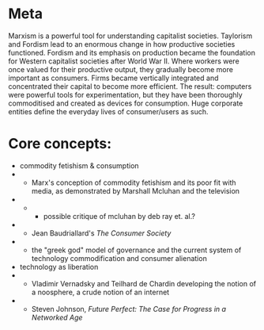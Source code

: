 # Meta

Marxism is a powerful tool for understanding capitalist societies. Taylorism and Fordism lead to an enormous change in how productive societies functioned. Fordism and its emphasis on production became the foundation for Western capitalist societies after World War II. Where workers were once valued for their productive output, they gradually become more important as consumers. Firms became vertically integrated and concentrated their capital to become more efficient. The result: computers were powerful tools for experimentation, but they have been thoroughly commoditised and created as devices for consumption. Huge corporate entities define the everyday lives of consumer/users as such.

# Core concepts:
- commodity fetishism & consumption
- - Marx's conception of commodity fetishism and its poor fit with media, as demonstrated by Marshall Mcluhan and the television
- - - possible critique of mcluhan by deb ray et. al.?
- - Jean Baudriallard's *The Consumer Society*
- - the "greek god" model of governance and the current system of technology commodification and consumer alienation
- technology as liberation
- - Vladimir Vernadsky and Teilhard de Chardin developing the notion of a noosphere, a crude notion of an internet
- - Steven Johnson, *Future Perfect: The Case for Progress in a Networked Age*